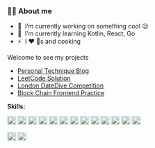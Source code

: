 ### 👩‍💻 About me

- 🔭 &nbsp;I’m currently working on something cool :wink:
- 🌱 &nbsp;I’m currently learning Kotlin, React, Go
- ⚡ &nbsp;I :heart: :dog:s and cooking

Welcome to see my projects
  - [Personal Technique Blog](https://github.com/lilylovescoding/lilylovescoding.github.io)
  - [LeetCode Solution](https://github.com/lilylovescoding/LeetCode.git)
  - [London DateDive Competition](https://media.kcl.ac.uk/media/DataDive2021_Team5_How+has+cycling+relevant+street+infrastructure+changed+in+London+and+suggest+for+future/1_ilmylago)
  - [Block Chain Frontend Practice](https://github.com/lilylovescoding/BlockChain.git)
 
**Skills:**

<code><img height="20" src="http://cdn.jsdelivr.net/npm/simple-icons@v5/icons/java.svg"></code>
<code><img height="20" src="http://cdn.jsdelivr.net/npm/simple-icons@v5/icons/spring.svg"></code>
<code><img height="20" src="http://cdn.jsdelivr.net/npm/simple-icons@v5/icons/springboot.svg"></code>
<code><img height="20" src="http://cdn.jsdelivr.net/npm/simple-icons@v5/icons/alibabacloud.svg"></code>
<code><img height="20" src="http://cdn.jsdelivr.net/npm/simple-icons@v5/icons/hibernate.svg"></code>
<code><img height="20" src="http://cdn.jsdelivr.net/npm/simple-icons@v5/icons/mysql.svg"></code>
<code><img height="20" src="http://cdn.jsdelivr.net/npm/simple-icons@v5/icons/redis.svg"></code>
<code><img height="20" src="http://cdn.jsdelivr.net/npm/simple-icons@v5/icons/elasticsearch.svg"></code>
<code><img height="20" src="http://cdn.jsdelivr.net/npm/simple-icons@v5/icons/git.svg"></code>
<code><img height="20" src="http://cdn.jsdelivr.net/npm/simple-icons@v5/icons/python.svg"></code>
<code><img height="20" src="http://cdn.jsdelivr.net/npm/simple-icons@v5/icons/anaconda.svg"></code>
<code><img height="20" src="http://cdn.jsdelivr.net/npm/simple-icons@v5/icons/react.svg"></code>
<code><img height="20" src="http://cdn.jsdelivr.net/npm/simple-icons@v5/icons/androidstudio.svg"></code>

<code><img height="20" src="http://cdn.jsdelivr.net/npm/simple-icons@v5/icons/amazons3.svg"></code>
<code><img height="20" src="http://cdn.jsdelivr.net/npm/simple-icons@v5/icons/googlecloud.svg"></code>
